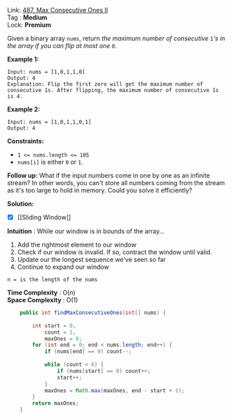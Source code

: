 Link: [487. Max Consecutive Ones II](https://leetcode.com/problems/max-consecutive-ones-ii/) <br>
Tag : **Medium**<br>
Lock: **Premium**

Given a binary array `nums`, return _the maximum number of consecutive_ `1`_'s in the array if you can flip at most one_ `0`.

**Example 1:**
```
Input: nums = [1,0,1,1,0]
Output: 4
Explanation: Flip the first zero will get the maximum number of consecutive 1s. After flipping, the maximum number of consecutive 1s is 4.
```

**Example 2:**
```
Input: nums = [1,0,1,1,0,1]
Output: 4
```

**Constraints:**
-   `1 <= nums.length <= 105`
-   `nums[i]` is either `0` or `1`.

**Follow up:** What if the input numbers come in one by one as an infinite stream? In other words, you can't store all numbers coming from the stream as it's too large to hold in memory. Could you solve it efficiently?

**Solution:**

- [x] [[Sliding Window]]

**Intuition** :
While our window is in bounds of the array...
1.  Add the rightmost element to our window
2.  Check if our window is invalid. If so, contract the window until valid.
3.  Update our the longest sequence we've seen so far
4.  Continue to expand our window

```
n = is the length of the nums
```
**Time Complexity** : O(n)<br>
**Space Complexity** : O(1)

```java
    public int findMaxConsecutiveOnes(int[] nums) {
        
        int start = 0,
            count = 1,
            maxOnes = 0;
        for (int end = 0; end < nums.length; end++) {
            if (nums[end] == 0) count--;
            
            while (count < 0) {
                if (nums[start] == 0) count++;
                start++;
            }
            maxOnes = Math.max(maxOnes, end - start + 1);
        }
        return maxOnes;
    }
```

